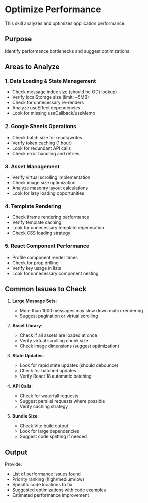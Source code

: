 # Optimize Performance

This skill analyzes and optimizes application performance.

## Purpose

Identify performance bottlenecks and suggest optimizations.

## Areas to Analyze

### 1. Data Loading & State Management
- Check message index size (should be O(1) lookup)
- Verify localStorage size (limit: ~5MB)
- Check for unnecessary re-renders
- Analyze useEffect dependencies
- Look for missing useCallback/useMemo

### 2. Google Sheets Operations
- Check batch size for reads/writes
- Verify token caching (1 hour)
- Look for redundant API calls
- Check error handling and retries

### 3. Asset Management
- Verify virtual scrolling implementation
- Check image size optimization
- Analyze masonry layout calculations
- Look for lazy loading opportunities

### 4. Template Rendering
- Check iframe rendering performance
- Verify template caching
- Look for unnecessary template regeneration
- Check CSS loading strategy

### 5. React Component Performance
- Profile component render times
- Check for prop drilling
- Verify key usage in lists
- Look for unnecessary component nesting

## Common Issues to Check

1. **Large Message Sets**:
   - More than 1000 messages may slow down matrix rendering
   - Suggest pagination or virtual scrolling

2. **Asset Library**:
   - Check if all assets are loaded at once
   - Verify virtual scrolling chunk size
   - Check image dimensions (suggest optimization)

3. **State Updates**:
   - Look for rapid state updates (should debounce)
   - Check for batched updates
   - Verify React 18 automatic batching

4. **API Calls**:
   - Check for waterfall requests
   - Suggest parallel requests where possible
   - Verify caching strategy

5. **Bundle Size**:
   - Check Vite build output
   - Look for large dependencies
   - Suggest code splitting if needed

## Output

Provide:
- List of performance issues found
- Priority ranking (high/medium/low)
- Specific code locations to fix
- Suggested optimizations with code examples
- Estimated performance improvement
